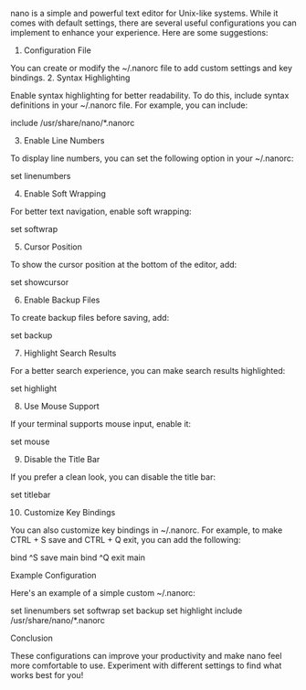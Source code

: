 nano is a simple and powerful text editor for Unix-like systems. While it comes with default settings, there are several useful configurations you can implement to enhance your experience. Here are some suggestions:
1. Configuration File

You can create or modify the ~/.nanorc file to add custom settings and key bindings.
2. Syntax Highlighting

Enable syntax highlighting for better readability. To do this, include syntax definitions in your ~/.nanorc file. For example, you can include:


include /usr/share/nano/*.nanorc

3. Enable Line Numbers

To display line numbers, you can set the following option in your ~/.nanorc:


set linenumbers

4. Enable Soft Wrapping

For better text navigation, enable soft wrapping:


set softwrap

5. Cursor Position

To show the cursor position at the bottom of the editor, add:


set showcursor

6. Enable Backup Files

To create backup files before saving, add:


set backup

7. Highlight Search Results

For a better search experience, you can make search results highlighted:


set highlight

8. Use Mouse Support

If your terminal supports mouse input, enable it:


set mouse

9. Disable the Title Bar

If you prefer a clean look, you can disable the title bar:


set titlebar

10. Customize Key Bindings

You can also customize key bindings in ~/.nanorc. For example, to make CTRL + S save and CTRL + Q exit, you can add the following:


bind ^S save main
bind ^Q exit main

Example Configuration

Here's an example of a simple custom ~/.nanorc:


set linenumbers
set softwrap
set backup
set highlight
include /usr/share/nano/*.nanorc

Conclusion

These configurations can improve your productivity and make nano feel more comfortable to use. Experiment with different settings to find what works best for you!
